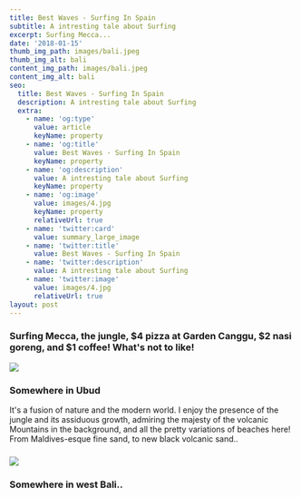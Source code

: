 ```yaml
---
title: Best Waves - Surfing In Spain
subtitle: A intresting tale about Surfing
excerpt: Surfing Mecca...
date: '2018-01-15'
thumb_img_path: images/bali.jpeg
thumb_img_alt: bali
content_img_path: images/bali.jpeg
content_img_alt: bali
seo:
  title: Best Waves - Surfing In Spain
  description: A intresting tale about Surfing
  extra:
    - name: 'og:type'
      value: article
      keyName: property
    - name: 'og:title'
      value: Best Waves - Surfing In Spain
      keyName: property
    - name: 'og:description'
      value: A intresting tale about Surfing
      keyName: property
    - name: 'og:image'
      value: images/4.jpg
      keyName: property
      relativeUrl: true
    - name: 'twitter:card'
      value: summary_large_image
    - name: 'twitter:title'
      value: Best Waves - Surfing In Spain
    - name: 'twitter:description'
      value: A intresting tale about Surfing
    - name: 'twitter:image'
      value: images/4.jpg
      relativeUrl: true
layout: post
---
```

### Surfing Mecca, the jungle, $4 pizza at Garden Canggu, $2 nasi goreng, and $1 coffee! What's not to like! 

![](/images/AQLiYWY.jpeg)

### Somewhere in Ubud

It's a fusion of nature and the modern world. I enjoy the presence of the jungle and its assiduous growth, admiring the majesty of the volcanic Mountains in the background, and all the pretty variations of beaches here! From Maldives-esque fine sand, to new black volcanic sand.. 

### ![](https://i.imgur.com/B8OoFi6.jpg)

### Somewhere in west Bali..
